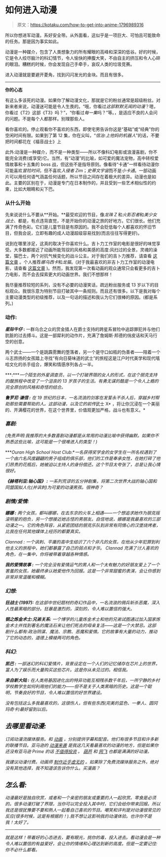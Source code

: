 # 如何进入动漫

> 原文：<https://kotaku.com/how-to-get-into-anime-1796989316>

所以你想进军动漫。系好安全带。从外面看，这似乎是一项巨大、可怕且可能致命的任务。那是因为事实如此。



动漫是一种媒介，包含了人类想象力的所有耀眼的高峰和深深的低谷。好的时候，它是令人绞尽脑汁的科幻情节，令人愉快的捧腹大笑，不由自主的挤压和令人心碎的眼泪。糟糕的时候，你会发现自己手牵手，哀叹人类的垃圾竞赛。

进入动漫就是要避开菱角，找到闪闪发光的金块。而且有很多。

* * *

**你的心态**

有这么多该死的动漫。如果你了解动漫文化，那就是它的粉丝通常是超级粉丝。对新来者来说，动漫迷可能是令人生畏的。“哦，你看过*这部默默无闻的动漫*？嗯，你看过《T2》这部《T3》吗？”，“你看过*每一集*吗？”等。，是适应不良的人会问的问题。不是每个人都那样。别理那些人。

看你喜欢的。停止观看你不喜欢的东西，即使宅男告诉你这是“基础”或“经典”你的空闲时间有限。如果到了第 12 集，你在尖叫，“*信治:上他妈的机器人*”的话，不要把时间都花在《福音战士》上

此外:动漫是一种媒介，而不是一种类型——所以不像科幻电影或浪漫喜剧，你不能完全消费(或享受)它。当然，有“动漫”的比喻，如可爱的魔法宠物，高中转校爱情故事和十五集的 boss 战，但这些不是指导原则。像看待“卡通”一样看待动漫你可能喜欢*冒险时间*，但不喜欢*入侵者 Zim*；*史蒂文宇宙*而不是*小卡通*。一部动画片可以用任何语气涵盖任何话题，所以节目之间存在着极大的差异。动漫也是如此。主要的区别在于，动漫是专门在日本制作的，并且受到一些艺术相似性的约束，比如大眼睛和尖下巴。

### **从什么开始**

先来说说什么不要从**开始。**最受欢迎的节目，像*龙珠 Z* 和*火影忍者*和*美少女战士*、都是，有点违背直觉，不是开始你的动漫之旅的好地方。它们很长。他们充满了传奇色彩。它们是儿童节目是有原因的。我不会贬低每个人都喜欢的怀旧节目，但我会说，立即有趣的成人动漫超级容易找到(而且往往写得更好)。

说到在哪里涉足，这真的取决于你喜欢什么。吉卜力工作室的电影是很好的味觉享受。大多数都接近了动画所能驾驭的风格和美感的高度:风扫过的全景，灵魂的澡堂，猫巴士，两个对抗气候变化的战斗公主。对于我们的吉卜力推荐，请查看 [这篇文章](http://thebests.kotaku.com/studio-ghiblis-movies-ranked-1718105786) 。个人推荐*娜乌西卡*和*龙猫*。(对于我最喜欢的非吉卜力工作室的动漫电影，请查看 [这篇文章](http://kotaku.com/six-mind-blowing-anime-films-that-aren-t-by-studio-ghib-1794328712) )。然而，我发现第一次看动画的观众通常只会看更多的吉卜力电影，而不会去探索更大的动画世界。我们不想那样！

我尽量推荐较短的系列，没有不必要的动漫笑话，疏远粉丝服务或 13 岁以下的目标观众。我很乐意为特别节目打破其中一条规则。而且还有很多。以下是我对每个主要动漫类型的初级推荐，以及一句话的描述和我认为它们很棒的原因。(都是系列。)

### **动作:**

***星际牛仔* :** 一群乌合之众的赏金猎人在爵士支持的跨星系冒险中追踪罪犯并与他们肮脏的过去搏斗。这是一部犀利的动作片，充满了詹姆斯·邦德的俏皮话和天马行空的创意。

两个武士——一个是跳霹雳舞的堕落者，另一个是守口如瓶的伪善者——陪着一个斗志昂扬的女孩踏上寻找“有向日葵味道的武士”的旅程这是江户时代美学和现代嘻哈文化的杀手组合，爆笑和情感序列各占一半。

***:****一个陌生的外星调查员，以一个打破界限的女人的形式，在这个朋克支持的酸旅程中改变了一个沮丧的 13 岁孩子的生活。*有勇无谋的酷*是一个令人上瘾的完全原创的风格和奇怪的结合。*

****鲁罗尼·谦信* :** 在 19 世纪的日本，一名流浪的剑客在发誓永不杀人后，穿越乡村帮助那些需要帮助的人。这部动漫，以及它的前传*武士 X* ，将让你沉浸在一个美丽的、开满樱花的世界，在这个世界里，价值观更加严格，战斗也有意义。*

### ***喜剧:***

*(免责声明:我推荐的大多数喜剧动漫都是从常用的动漫比喻中获得幽默。如果你不熟悉这些比喻，这可能是一个很难进入的类型！)*

****Ouran High School Host Club*:**一名获得奖学金的女学生在一所名校遇到了一个由六名风度翩翩的男子组成的俱乐部，他们的工作是奉承女性，在她打碎了他们昂贵的花瓶后，她被迫以主持人的身份偿还。这个节目太夸张了，总是让我心情很好。*

****《赫塔利亚:轴心国》* :** 一系列荒谬的五分钟剧集，将第二次世界大战的轴心国和同盟国拟人化(并讽刺)为可爱的动漫男孩。很神奇？*

### ***剧情/爱情:***

****娜娜* :** 两个女孩，都叫娜娜，在去东京的火车上相遇——一个想追求她作为朋克摇滚明星的抱负，另一个想接近她古怪的男朋友。自信地说，*娜娜*是我最喜欢的三部动漫之一。它的角色阵容，从紧密团结的朋克乐队到非常有同情心的汉堡烧烤者，比我在任何其他媒体上经历的都要真实。*

*Clannad : 一个讽刺、平庸的高中生结识了六个非凡的女孩，在他从少年犯罪到利他主义的旅程中，她们都暴露了自己的弱点和才华。 *Clannad* 充满了讨人喜欢的角色，在一集中，你将被带着穿越各种情感。*

****我的爱情故事* :** 一个完全没有爱情运气的男人和一个太有魅力的好朋友爱上了一个害羞的女孩，她最终承认她爱他作为回报。这是一个非常甜蜜的表演，会让你感到非常非常温暖和模糊。*

### ***幻想:***

****狂战士* (1997):** 在这部中世纪题材的奇幻作品中，一名流浪的佣兵斩杀恶魔，深入人性最黑暗的部分。*狂暴*是激烈的，深刻的，令人难以置信的强大。*

****钢之炼金术士:兄弟关系:*** 一个博学的儿童炼金术士和他的兄弟试图通过加入国家炼金术士并找到著名的魔法石来让他们死去的母亲复活——这是一个大禁忌。这部剧什么都有:政治阴谋、魔法、宗教、恶魔和爱情。它的故事有大量的动力，推动了它的动态的，道德上模棱两可的角色。*

### ***科幻:***

****凯巴* :** 一部迷幻的科幻爱情片，背景设定在一个人们的记忆储存在芯片上的世界，富人为了娱乐而大量购买这些芯片。这是你从未见过的。相信我。*

****来自新大陆* :** 在人类用基因进化出的特异功能互相残杀数千年后，一所宁静的乡村学校教学生如何利用他们的能力——但不是关于人类黑暗的历史。这是一个聪明，节奏良好的节目，令人难以置信的好世界建设。*

*没有包括这么多我最喜欢的，这很伤人，但有些东西(*完美的蓝色*、*一拳人*、*圆冈玛奇卡*)最好留到以后。*

## ***去哪里看动漫:***

*订阅动漫流媒体服务。和 [动画](https://www.funimation.com/) ，分别提供字幕和配音。他们有很多节目和许多新的联播节目。亚马逊的 [动漫来袭](https://www.amazon.com/Amazon-Video-Anime-Strike/s?asc_campaign=InlineText&asc_refurl=https://kotaku.com/how-to-get-into-anime-1796989316&asc_source=&ie=UTF8&page=1&rh=n:2858778011,p_n_subscription_id:16182082011&tag=kinjakotakulink-20) 是我这几天看最喜欢的动漫的地方，但是如果你还没有亚马逊 Prime 的话 [不值得投资](http://kotaku.com/amazon-s-big-anime-platform-is-splitting-the-anime-comm-1794640252) 。 [葫芦](https://www.hulu.com/welcome?orig_path=%2Ftv%2Fgenres%2Fanime&orig_referrer=https%3A%2F%2Fwww.google.com%2F) 和 [网飞](http://www.netflix.com/) 也都是满满的好动漫。*

*我建议动漫付费。动画师 [制作近乎虚无的](http://kotaku.com/average-anime-industry-salaries-get-depressing-1774852881) 。如果除了免费流媒体服务之外，绝对没有其他选择，我不知道该告诉你什么。买漫画？*

## ***怎么看**:*

*动漫最好是独自欣赏，或者和一个亲密的朋友或重要的人一起欣赏。零食是必须的。很多动漫打破了界限，当你可以完全投入其中时，它们会给你带来回报。所以我还是很犹豫要不要和熟人一起看自己喜欢的节目。嘲笑和评判是对动漫很常见的反应(很多时候，这是有根据的！).我不想让这影响我的动漫体验。也许你不是我！太好了。*

* * *

*就是这样！带着好的心态进去，要有眼光，挑你的毒，投入进去。看动漫会是一种令人难以置信的有益爱好，会让你的情绪和心理达到新的高度。但是一定要记住:你不必什么都看。*